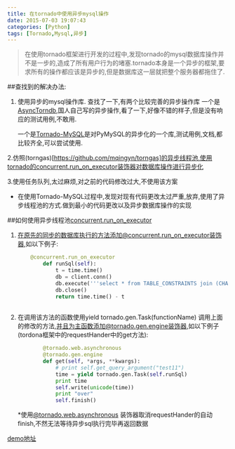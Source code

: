 ```yaml
---
title: 在tornado中使用异步mysql操作
date: 2015-07-03 19:07:43
categories: [Python]
tags: [Tornado,Mysql,异步]
---
```


>在使用tornado框架进行开发的过程中,发现tornado的mysql数据库操作并不是一步的,造成了所有用户行为的堵塞.tornado本身是一个异步的框架,要求所有的操作都应该是异步的,但是数据库这一层就把整个服务器都拖住了.

##查找到的解决办法:
1. 使用异步的mysql操作库.  查找了一下,有两个比较完善的异步操作库
一个是[AsyncTorndb](https://github.com/mayflaver/AsyncTorndb),国人自己写的异步操作,看了一下,好像不错的样子,但是没有响应的测试用例,不敢用.

	一个是[Tornado-MySQL](https://github.com/PyMySQL/Tornado-MySQL)是对PyMySQL的异步化的一个库,测试用例,文档,都比较齐全,可以尝试使用.

2.仿照(torngas)[https://github.com/mqingyn/torngas]的异步线程池,使用tornado的concurrent.run_on_executor装饰器对数据库操作进行异步化

3.使用任务队列,太过麻烦,对之前的代码修改过大,不使用该方案

* 在使用Tornado-MySQL过程中,发现对现有代码更改太过严重,放弃,使用了异步线程池的方式.做到最小的代码更改以及异步数据库操作的实现

##如何使用异步线程池[concurrent.run_on_executor](http://www.tornadoweb.org/en/stable/concurrent.html?highlight=run_on_executor#tornado.concurrent.run_on_executor)

1. 在原先的同步的数据库执行的方法添加@concurrent.run_on_executor装饰器,如以下例子:

	``` python
	    @concurrent.run_on_executor
	        def runSql(self):
	            t = time.time()
	            db = client.conn()
	            db.execute('''select * from TABLE_CONSTRAINTS join (CHARACTER_SETS,STATISTICS)''')
	            db.close()
	            return time.time() - t
	            
	```
<!-- more -->

2.  在调用该方法的函数使用yield tornado.gen.Task(functionName) 调用上面的修改的方法,并且为主函数添加@tornado.gen.engine装饰器,如以下例子(tordona框架中的requestHander中的get方法):

	``` python
	        @tornado.web.asynchronous
	        @tornado.gen.engine
	        def get(self, *args, **kwargs):
	            # print self.get_query_argument("test11")
	            time = yield tornado.gen.Task(self.runSql)
	            print time
	            self.write(unicode(time))
	            print "over"
	            self.finish()
	```


	*使用[@tornado.web.asynchronous](http://www.tornadoweb.org/en/stable/web.html?highlight=tornado.web.asynchronous#tornado.web.asynchronous) 装饰器取消requestHander的自动finish,不然无法等待异步sql执行完毕再返回数据


[demo地址](https://github.com/stableShip/tornado_async_mysql)








